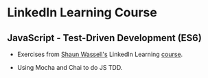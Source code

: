 # LinkedIn Learning Course

## JavaScript - Test-Driven Development (ES6)

-   Exercises from [Shaun Wassell's](https://www.linkedin.com/in/shaun-wassell/?trk=lil_course) LinkedIn Learning [course](https://www.linkedin.com/learning/javascript-test-driven-development-es6/intro-video).

-   Using Mocha and Chai to do JS TDD.
